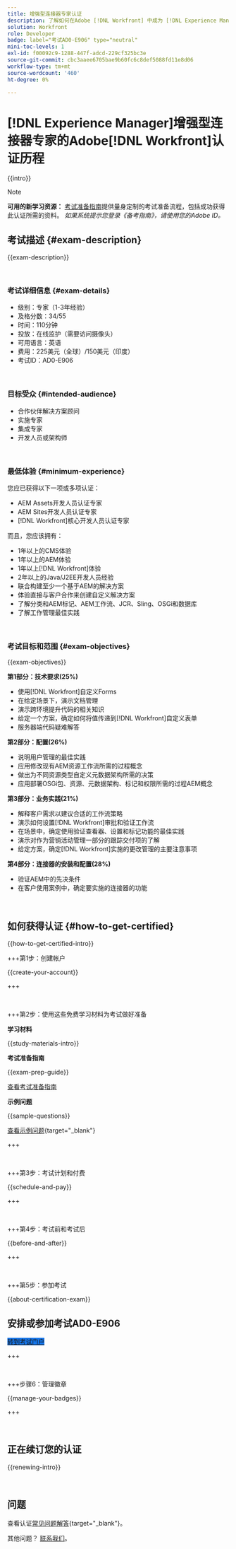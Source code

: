 ```yaml
---
title: 增强型连接器专家认证
description: 了解如何在Adobe [!DNL Workfront] 中成为 [!DNL Experience Manager]的认证Adobe Certified Expert
solution: Workfront
role: Developer
badge: label="考试AD0-E906" type="neutral"
mini-toc-levels: 1
exl-id: f00092c9-1288-447f-adcd-229cf325bc3e
source-git-commit: cbc3aaee6705bae9b60fc6c8def5088fd11e8d06
workflow-type: tm+mt
source-wordcount: '460'
ht-degree: 0%

---
```


# [!DNL Experience Manager]增强型连接器专家的Adobe[!DNL Workfront]认证历程

{{intro}}

>[!NOTE]
>
>**可用的新学习资源：** [考试准备指南](https://app.rockinfo.com/courses/244)提供量身定制的考试准备流程，包括成功获得此认证所需的资料。 _如果系统提示您登录《备考指南》，请使用您的Adobe ID。_

## 考试描述 {#exam-description}

{{exam-description}}

<br>

### 考试详细信息 {#exam-details}

* 级别：专家（1-3年经验）
* 及格分数：34/55
* 时间：110分钟
* 投放：在线监护（需要访问摄像头）
* 可用语言：英语
* 费用：225美元（全球）/150美元（印度）
* 考试ID：AD0-E906

<br>

### 目标受众 {#intended-audience}

* 合作伙伴解决方案顾问
* 实施专家
* 集成专家
* 开发人员或架构师

<br>

### 最低体验 {#minimum-experience}

您应已获得以下一项或多项认证：

* AEM Assets开发人员认证专家
* AEM Sites开发人员认证专家
* [!DNL Workfront]核心开发人员认证专家

而且，您应该拥有：

* 1年以上的CMS体验
* 1年以上的AEM体验
* 1年以上[!DNL Workfront]体验
* 2年以上的Java/J2EE开发人员经验
* 联合构建至少一个基于AEM的解决方案
* 体验直接与客户合作来创建自定义解决方案
* 了解分类和AEM标记、AEM工作流、JCR、Sling、OSGi和数据库
* 了解工作管理最佳实践

<br>

### 考试目标和范围 {#exam-objectives}

{{exam-objectives}}

**第1部分：技术要求(25%)**

* 使用[!DNL Workfront]自定义Forms
* 在给定场景下，演示文档管理
* 演示跨环境提升代码的相关知识
* 给定一个方案，确定如何将值传递到[!DNL Workfront]自定义表单
* 服务器端代码疑难解答

**第2部分：配置(26%)**

* 说明用户管理的最佳实践
* 应用修改现有AEM资源工作流所需的过程概念
* 做出为不同资源类型自定义元数据架构所需的决策
* 应用部署OSGi包、资源、元数据架构、标记和权限所需的过程AEM概念

**第3部分：业务实践(21%)**

* 解释客户需求以建议合适的工作流策略
* 演示如何设置[!DNL Workfront]审批和验证工作流
* 在场景中，确定使用验证查看器、设置和标记功能的最佳实践
* 演示对作为营销活动管理一部分的跟踪交付项的了解
* 给定方案，确定[!DNL Workfront]实施的更改管理的主要注意事项

**第4部分：连接器的安装和配置(28%)**

* 验证AEM中的先决条件
* 在客户使用案例中，确定要实施的连接器的功能

<br>

## 如何获得认证 {#how-to-get-certified}

{{how-to-get-certified-intro}}

+++第1步：创建帐户

{{create-your-account}}

+++

<br>

+++第2步：使用这些免费学习材料为考试做好准备

**学习材料**

{{study-materials-intro}}

**考试准备指南**

{{exam-prep-guide}}

[查看考试准备指南](https://app.rockinfo.com/courses/244)

**示例问题**

{{sample-questions}}

[查看示例问题](https://scorpion.caveon.com/launchpad/ad3-e906-adobe-workfront-for-experience-manager-enhanced-connector-certified-expert-sample-questions){target="_blank"}

+++

<br>

+++第3步：考试计划和付费

{{schedule-and-pay}}

+++

<br>

+++第4步：考试前和考试后

{{before-and-after}}

+++

<br>

+++第5步：参加考试

{{about-certification-exam}}

## 安排或参加考试AD0-E906

<a href="https://www.certmetrics.com/adobe/candidate/examity_sso.aspx?eid=AD0-E906" target="_blank" class="spectrum-Button spectrum-Button--fill spectrum-Button--accent spectrum-Button--sizeM is-margin-bottom-big-big at-element-click-tracking" style="background-color:#1473E6">

<span class="spectrum-Button-label has-no-wrap">
   转到考试门户
</span>
</a>

+++

<br>

+++步骤6：管理徽章

{{manage-your-badges}}

+++

<br>

## 正在续订您的认证

{{renewing-intro}}

<br>

## 问题

查看认证[常见问题解答](https://experienceleague.adobe.com/docs/certification/certification/faq.html){target="_blank"}。

其他问题？ [联系我们](mailto:certif@adobe.com)。